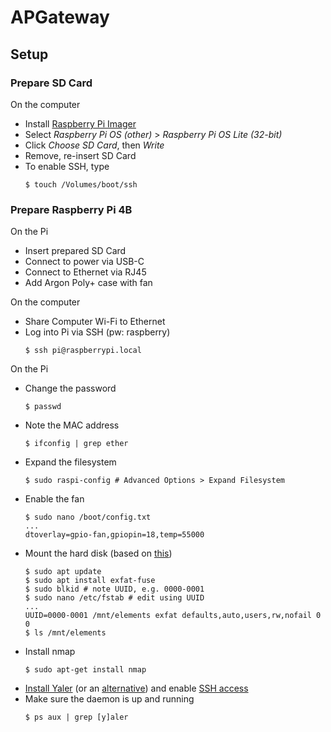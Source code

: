# APGateway
## Setup
### Prepare SD Card
On the computer
- Install [Raspberry Pi Imager](https://www.raspberrypi.org/software/)
- Select _Raspberry Pi OS (other)_ > _Raspberry Pi OS Lite (32-bit)_
- Click _Choose SD Card_, then _Write_
- Remove, re-insert SD Card
- To enable SSH, type
    ```
    $ touch /Volumes/boot/ssh
    ```

### Prepare Raspberry Pi 4B
On the Pi
- Insert prepared SD Card
- Connect to power via USB-C
- Connect to Ethernet via RJ45
- Add Argon Poly+ case with fan

On the computer
- Share Computer Wi-Fi to Ethernet
- Log into Pi via SSH (pw: raspberry)
    ```
    $ ssh pi@raspberrypi.local
    ```

On the Pi
- Change the password
    ```
    $ passwd
    ```
- Note the MAC address
    ```
    $ ifconfig | grep ether
    ```
- Expand the filesystem
    ```
    $ sudo raspi-config # Advanced Options > Expand Filesystem
    ```
- Enable the fan
    ```
    $ sudo nano /boot/config.txt
    ...
    dtoverlay=gpio-fan,gpiopin=18,temp=55000
    ```
- Mount the hard disk (based on [this](https://www.raspberrypi.org/documentation/configuration/external-storage.md))
    ```
    $ sudo apt update
    $ sudo apt install exfat-fuse
    $ sudo blkid # note UUID, e.g. 0000-0001
    $ sudo nano /etc/fstab # edit using UUID
    ...
    UUID=0000-0001 /mnt/elements exfat defaults,auto,users,rw,nofail 0 0
    $ ls /mnt/elements
    ```
- Install nmap
    ```
    $ sudo apt-get install nmap
    ```
- [Install Yaler](https://yaler.net/raspberrypi) (or an [alternative](https://alternativeto.net/software/yaler/)) and enable [SSH access](https://yaler.net/raspberrypi#SSH)
- Make sure the daemon is up and running
    ```
    $ ps aux | grep [y]aler
    ```
